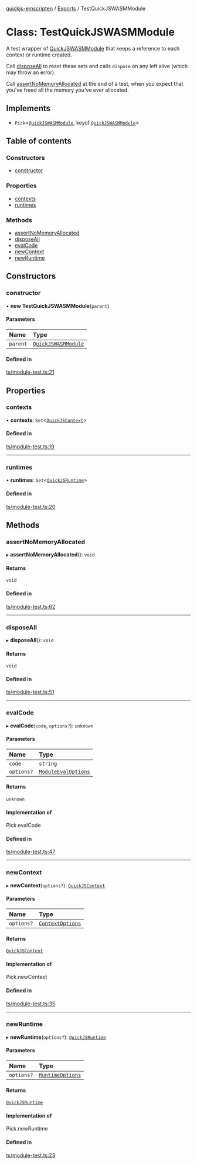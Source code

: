 [quickjs-emscripten](../README.md) / [Exports](../modules.md) / TestQuickJSWASMModule

# Class: TestQuickJSWASMModule

A test wrapper of [QuickJSWASMModule](QuickJSWASMModule.md) that keeps a reference to each
context or runtime created.

Call [disposeAll](TestQuickJSWASMModule.md#disposeall) to reset these sets and calls `dispose` on any left alive
(which may throw an error).

Call [assertNoMemoryAllocated](TestQuickJSWASMModule.md#assertnomemoryallocated) at the end of a test, when you expect that you've
freed all the memory you've ever allocated.

## Implements

- `Pick`<[`QuickJSWASMModule`](QuickJSWASMModule.md), keyof [`QuickJSWASMModule`](QuickJSWASMModule.md)\>

## Table of contents

### Constructors

- [constructor](TestQuickJSWASMModule.md#constructor)

### Properties

- [contexts](TestQuickJSWASMModule.md#contexts)
- [runtimes](TestQuickJSWASMModule.md#runtimes)

### Methods

- [assertNoMemoryAllocated](TestQuickJSWASMModule.md#assertnomemoryallocated)
- [disposeAll](TestQuickJSWASMModule.md#disposeall)
- [evalCode](TestQuickJSWASMModule.md#evalcode)
- [newContext](TestQuickJSWASMModule.md#newcontext)
- [newRuntime](TestQuickJSWASMModule.md#newruntime)

## Constructors

### constructor

• **new TestQuickJSWASMModule**(`parent`)

#### Parameters

| Name | Type |
| :------ | :------ |
| `parent` | [`QuickJSWASMModule`](QuickJSWASMModule.md) |

#### Defined in

[ts/module-test.ts:21](https://github.com/justjake/quickjs-emscripten/blob/main/ts/module-test.ts#L21)

## Properties

### contexts

• **contexts**: `Set`<[`QuickJSContext`](QuickJSContext.md)\>

#### Defined in

[ts/module-test.ts:19](https://github.com/justjake/quickjs-emscripten/blob/main/ts/module-test.ts#L19)

___

### runtimes

• **runtimes**: `Set`<[`QuickJSRuntime`](QuickJSRuntime.md)\>

#### Defined in

[ts/module-test.ts:20](https://github.com/justjake/quickjs-emscripten/blob/main/ts/module-test.ts#L20)

## Methods

### assertNoMemoryAllocated

▸ **assertNoMemoryAllocated**(): `void`

#### Returns

`void`

#### Defined in

[ts/module-test.ts:62](https://github.com/justjake/quickjs-emscripten/blob/main/ts/module-test.ts#L62)

___

### disposeAll

▸ **disposeAll**(): `void`

#### Returns

`void`

#### Defined in

[ts/module-test.ts:51](https://github.com/justjake/quickjs-emscripten/blob/main/ts/module-test.ts#L51)

___

### evalCode

▸ **evalCode**(`code`, `options?`): `unknown`

#### Parameters

| Name | Type |
| :------ | :------ |
| `code` | `string` |
| `options?` | [`ModuleEvalOptions`](../interfaces/ModuleEvalOptions.md) |

#### Returns

`unknown`

#### Implementation of

Pick.evalCode

#### Defined in

[ts/module-test.ts:47](https://github.com/justjake/quickjs-emscripten/blob/main/ts/module-test.ts#L47)

___

### newContext

▸ **newContext**(`options?`): [`QuickJSContext`](QuickJSContext.md)

#### Parameters

| Name | Type |
| :------ | :------ |
| `options?` | [`ContextOptions`](../interfaces/ContextOptions.md) |

#### Returns

[`QuickJSContext`](QuickJSContext.md)

#### Implementation of

Pick.newContext

#### Defined in

[ts/module-test.ts:35](https://github.com/justjake/quickjs-emscripten/blob/main/ts/module-test.ts#L35)

___

### newRuntime

▸ **newRuntime**(`options?`): [`QuickJSRuntime`](QuickJSRuntime.md)

#### Parameters

| Name | Type |
| :------ | :------ |
| `options?` | [`RuntimeOptions`](../interfaces/RuntimeOptions.md) |

#### Returns

[`QuickJSRuntime`](QuickJSRuntime.md)

#### Implementation of

Pick.newRuntime

#### Defined in

[ts/module-test.ts:23](https://github.com/justjake/quickjs-emscripten/blob/main/ts/module-test.ts#L23)
